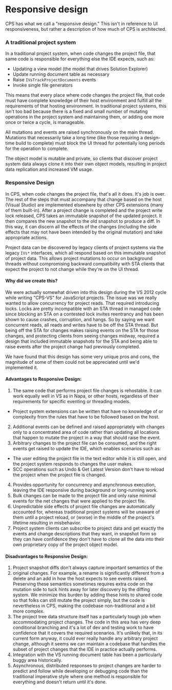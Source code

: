 Responsive design
=================

CPS has what we call a "responsive design." This isn't in reference to UI
responsiveness, but rather a description of how much of CPS is architected.

### A traditional project system

In a traditional project system, when code changes the project file, that
same code is responsible for everything else the IDE expects, such as:

- Updating a view model (the model that drives Solution Explorer)
- Update running document table as necessary
- Raise `IVsTrackProjectDocuments` events
- Invoke single file generators

This means that every place where code changes the project file, that code
must have complete knowledge of their host environment and fulfill all the
requirements of that hosting environment. In traditional project systems,
this isn't too bad because there is a fixed and small number of mutating
operations in the project system and maintaining them, or adding one more
once or twice a cycle, is manageable. 

All mutations and events are raised synchronously on the main thread.
Mutations that necessarily take a long time (like those requiring a
design-time build to complete) must block the UI thread for potentially
long periods for the operation to complete.

The object model is mutable and private, so clients that discover project
system data always clone it into their own object models, resulting in
project data replication and increased VM usage.

### Responsive Design

In CPS, when code changes the project file, that's all it does. It's job
is over. The rest of the steps that must accompany that change based on
the host (Visual Studio) are implemented elsewhere by other CPS extensions
(many of them built-in). After a project change is completed and the project
write lock released, CPS takes an immutable snapshot of the updated project.
It then compares the new snapshot to the old snapshot to produce a diff.
In this way, it can discern all the effects of the changes (including the
side effects that may not have been intended by the original mutation)
and take appropriate actions.

Project data can be discovered by legacy clients of project systems via the
legacy `IVs*` interfaces, which all respond based on this immutable snapshot
of project data. This allows project mutations to occur on background
threads without compromising backward compatibility with STA clients that
expect the project to not change while they're on the UI thread.

#### Why did we create this?

We were actually somewhat driven into this design during the VS 2012 cycle
while writing "CPS-VS" for JavaScript projects. The issue was we really
wanted to allow concurrency for project reads. That required introducing
locks. Locks are pretty incompatible with an STA thread in managed code
since blocking an STA on a contested lock invites reentrancy and has
been shown to cause crashes, corruption, and hangs. So by saying we want
concurrent reads, all reads and writes have to be off the STA thread. But
being off the STA for changes makes raising events on the STA for those
changes, and protecting clients from seeing changes midway, required a
design that included immutable snapshots for the STA and being able to
raise events after the project change had previously completed. 

We have found that this design has some very unique pros and cons, the
magnitude of some of them could not be appreciated until we'd implemented
it.

#### Advantages to Responsive Design:

1. The same code that performs project file changes is rehostable. It can 
   work equally well in VS as in Napa, or other hosts, regardless of their 
   requirements for specific eventing or threading models.
  - Project system extensions can be written that have no knowledge of or 
    complexity from the rules that have to be followed based on the host.
2. Additional events can be defined and raised appropriately with changes 
   only to a concentrated area of code rather than updating all locations 
   that happen to mutate the project in a way that should raise the event.
3. Arbitrary changes to the project file can be consumed, and the right 
   events get raised to update the IDE, which enables scenarios such as:
  - The user editing the project file in the text editor while it is still 
    open, and the project system responds to changes the user makes.
  - SCC operations such as Undo & Get Latest Version don't have to reload 
    the project when the project file is changed.
4. Provides opportunity for concurrency and asynchronous execution, leaving 
   the IDE responsive during background or long-running work.
5. Bulk changes can be made to the project file and only raise minimal 
   events for the net changes that were applied to the project file.
6. Unpredictable side effects of project file changes are automatically 
   accounted for, whereas traditional project systems will be unaware of 
   them until a project reload, or (worse) in the middle of the project's 
   lifetime resulting in misbehavior.
7. Project system clients can subscribe to project data and get exactly 
   the events and change descriptions that they want, in snapshot form so 
   they can have confidence they don't have to clone all the data into 
   their own proprietary copy of the project object model.

#### Disadvantages to Responsive Design:

1. Project snapshot diffs don't always capture important semantics of the 
2. original changes. For example, a rename is significantly different from a 
   delete and an add in how the host expects to see events raised. Preserving 
   these semantics sometimes requires extra code on the mutation side to tuck 
   hints away for later discovery by the diffing system. We minimize this 
   burden by adding these hints to shared code so that folks can still mutate 
   the project simply, but the code is nevertheless in CPS, making the 
   codebase non-traditional and a bit more complex.
2. The project tree data structure itself has a particularly tough job when 
   accommodating project changes. The code in this area has very deep 
   conditional branching and it's a lot of dev and testing work to have 
   confidence that it covers the required scenarios. It's unlikely that, in 
   its current form anyway, it could ever really handle any arbitrary project 
   change, although it seems we can maintain a codebase that handles the 
   subset of project changes that the IDE in practice actually performs.
3. Integration with the VS running document table has been a particularly 
   buggy area historically.
4. Asynchronous, distributed responses to project changes are harder to 
   predict and follow while developing or debugging code than the 
   traditional imperative style where one method is responsible for 
   everything and doesn't return until it's done.
